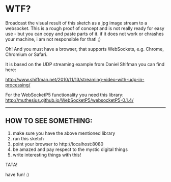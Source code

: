 WTF?
====

Broadcast the visual result of this sketch as a jpg image
stream to a websocket. This is a rough proof of concept 
and is not really ready  for easy use - but you can copy
and paste parts of it. if it does not work or chrashes
your machine, i am not responsible for that! ;)

Oh! And you must have a browser, that supports WebSockets,
e.g. Chrome, Chromium or Safari.

It is based on the UDP streaming example from Daniel
Shifman you can find here:

http://www.shiffman.net/2010/11/13/streaming-video-with-udp-in-processing/

For the WebSocketP5 functionality you need this library:
http://muthesius.github.io/WebSocketP5/websocketP5-0.1.4/

***

HOW TO SEE SOMETHING:
----------------------

1. make sure you have the above mentioned library
2. run this sketch
3. point your browser to http://localhost:8080
4. be amazed and pay respect to the mystic digital things
5. write interesting things with this!

TATA!

have fun! :)
